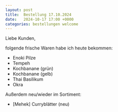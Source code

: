 ```yaml
---
layout: post
title:  Bestellung 17.10.2024
date:   2024-10-17 17:00 +0000
categories: bestellungen welcome
---
```


Liebe Kunden,

folgende frische Waren habe ich heute bekommen:
<ul>
<li>Enoki Pilze</li>
<li>Tempeh</li>
<li>Kochbanane (grün)</li>
<li>Kochbanane (gelb)</li>
<li>Thai Basilikum</li>
<li>Okra</li>
</ul>

Außerdem neu/wieder im Sortiment:
<ul>
<li>[Mehek] Curryblätter (neu)</li>
</ul>